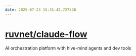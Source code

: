 ```yaml
---
date: 2025-07-23 15:31:42.727530
---
```


# [ruvnet/claude-flow](https://github.com/ruvnet/claude-flow)

AI orchestration platform with hive-mind agents and dev tools